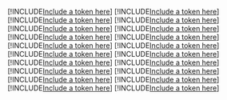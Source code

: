 [!INCLUDE[Include a token here](refs1525330275936/r1.md)]
[!INCLUDE[Include a token here](refs1525330275936/r2.md)]
[!INCLUDE[Include a token here](refs1525330275936/r3.md)]
[!INCLUDE[Include a token here](refs1525330275936/r4.md)]
[!INCLUDE[Include a token here](refs1525330275936/r5.md)]
[!INCLUDE[Include a token here](refs1525330275936/r6.md)]
[!INCLUDE[Include a token here](refs1525330275936/r7.md)]
[!INCLUDE[Include a token here](refs1525330275936/r8.md)]
[!INCLUDE[Include a token here](refs1525330275936/r9.md)]
[!INCLUDE[Include a token here](refs1525330275936/r10.md)]
[!INCLUDE[Include a token here](refs1525330275936/r11.md)]
[!INCLUDE[Include a token here](refs1525330275936/r12.md)]
[!INCLUDE[Include a token here](refs1525330275936/r13.md)]
[!INCLUDE[Include a token here](refs1525330275936/r14.md)]
[!INCLUDE[Include a token here](refs1525330275936/r15.md)]
[!INCLUDE[Include a token here](refs1525330275936/r16.md)]
[!INCLUDE[Include a token here](refs1525330275936/r17.md)]
[!INCLUDE[Include a token here](refs1525330275936/r18.md)]
[!INCLUDE[Include a token here](refs1525330275936/r19.md)]
[!INCLUDE[Include a token here](refs1525330275936/r20.md)]